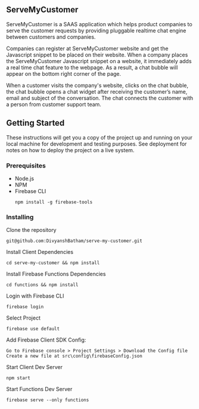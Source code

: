 ## ServeMyCustomer

ServeMyCustomer is a SAAS application which helps product companies to serve the customer requests by providing pluggable realtime chat engine between customers and companies.

Companies can register at ServeMyCustomer website and get the Javascript snippet to be placed on their website. When a company places the ServeMyCustomer Javascript snippet on a website, it immediately adds a real time chat feature to the webpage. As a result, a chat bubble will appear on the bottom right corner of the page.

When a customer visits the company's website, clicks on the chat bubble, the chat bubble opens a chat widget after receiving the customer’s name, email and subject of the conversation. 
The chat connects the customer with a person from customer support team. 


## Getting Started

These instructions will get you a copy of the project up and running on your local machine for development and testing purposes. See deployment for notes on how to deploy the project on a live system.

### Prerequisites

- Node.js
- NPM
- Firebase CLI
  ```
  npm install -g firebase-tools
  ```

### Installing

Clone the repository 
```
git@github.com:DivyanshBatham/serve-my-customer.git
```


Install Client Dependencies
```
cd serve-my-customer && npm install
```

Install Firebase Functions Dependencies
```
cd functions && npm install
```

Login with Firebase CLI
```
firebase login
```
Select Project 
```
firebase use default
```

Add Firebase Client SDK Config:
```
Go to Firebase console > Project Settings > Download the Config file
Create a new file at src\config\firebaseConfig.json
```

Start Client Dev Server
```
npm start
```


Start Functions Dev Server
```
firebase serve --only functions
```

